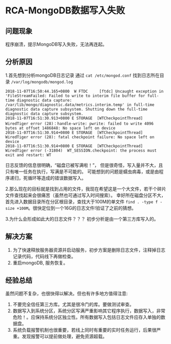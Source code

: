 # RCA-MongoDB数据写入失败


## 问题现象

程序崩溃，提示MongoDB写入失败，无法再连起。

## 分析原因
1.首先想到分析mongoDB日志记录
通过 ```cat /etc/mongod.conf``` 找到日志所在目录 ```/var/log/mongodb/mongod.log```
```
2018-11-07T16:50:44.165+0800  W FTDC     [ftdc] Uncaught exception in 'FileStreamFailed: Failed to write to interim file buffer for full-time diagnostic data capture: /var/lib/mongo/diagnostic.data/metrics.interim.temp' in full-time diagnostic data capture subsystem. Shutting down the full-time diagnostic data capture subsystem.
2018-11-07T16:51:30.913+0800 E STORAGE  [WTCheckpointThread] WiredTiger error (28)：handle-write: pwrite: failed to write 4096 bytes at offset 1486848: No space left on device
2018-11-07T16:51:30.914+0800 E STORAGE  [WTCheckpointThread] WiredTiger error (28): fatal checkpoint failure: No space left on device
2018-11-07T16:51:30.914+0800 E STORAGE  [WTCheckpointThread] WiredTiger error (-31804)  WT_SESSION.checkpoint: the process must exit and restart: WT
```
日志反馈的信息很明确，“磁盘已被写满啦！”， 但是很奇怪，写入量并不大，且只有唯一任务在执行，写满是不可能的。
可能想到的问题是蠕虫病毒，或是由程序递归，死循环等造成的错误数据写入。

2.那么现在的目标就是找到占用的文件，我现在希望这是一个大文件，若干个碎片文件查找起来会很痛苦（虽然也可通过写入时间搜索）。
幸好所在磁盘分区不大，首先进入数据目录所在分区根目录，查找大于100M的单文件 ```find . -type f -size +100M```。很快定位到一个16G的日志文件!验证了之前的猜想。

3.为什么会形成如此大的日志文件？？？ 初步分析是由一个第三方库写入的。
## 解决方案

1. 为了快速释放服务器资源并启动服务，初步方案是删除日志文件，注释掉日志记录代码，代码线下再做检查。
2. 重启mongoDB, 服务恢复。

## 经验总结
虽然问题不复杂，也很快得以解决。但也有许多地方值得注意:

1. 不要完全信任第三方库。尤其是很冷门的库。要做测试审查。
2. 数据写入到系统分区，系统分区写满严重影响其它程序执行，数据写入，非常危险！。应保持系统分区独立性。所有数据写入包括日志文件应存入单独的数据盘。
3. 系统负载报警机制也很重要，若线上同时有重要的实时任务运行，后果很严重。发现报警可以提前做处理，避免资源超载。

